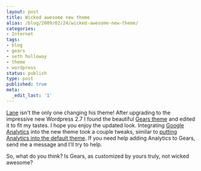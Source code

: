 ```yaml
---
layout: post
title: Wicked awesome new theme
alias: /blog/2009/02/24/wicked-awesome-new-theme/
categories:
- Internet
tags:
- blog
- gears
- seth holloway
- theme
- wordpress
status: publish
type: post
published: true
meta:
  _edit_last: '1'
---
```

<a title="Lane Holloway" href="http://www.laneholloway.com/" target="_blank">Lane</a> isn't the only one changing his theme! After upgrading to the impressive new Wordpress 2.7 I found the beautiful <a title="Wordpress Theme: Gears" href="http://wordpress.org/extend/themes/gear" target="_blank">Gears theme</a> and edited it to fit my tastes. I hope you enjoy the updated look. Integrating <a title="Google Analytics" href="http://www.google.com/analytics/" target="_blank">Google Analytics</a> into the new theme took a couple tweaks, similar to <a title="Seth Holloway: Let Google do the Heavy Lifting" href="http://sethholloway.com/blog/2009/02/19/let-google-do-the-heavy-lifting/" target="_blank">putting Analytics into the default theme</a>. If you need help adding Analytics to Gears, send me a message and I'll try to help.

So, what do you think? Is Gears, as customized by yours truly, not wicked awesome?
